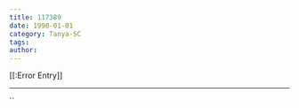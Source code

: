```yaml
---
title: 117389
date: 1990-01-01
category: Tanya-SC
tags: 
author: 
---
```


[[:Error Entry]]

---



``
